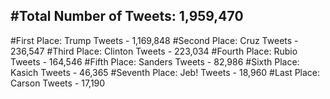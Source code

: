 #Total Number of Tweets: 1,959,470 
---
#First Place: Trump Tweets - 1,169,848
#Second Place: Cruz Tweets - 236,547
#Third Place: Clinton Tweets - 223,034
#Fourth Place: Rubio Tweets - 164,546
#Fifth Place: Sanders Tweets - 82,986
#Sixth Place: Kasich Tweets - 46,365
#Seventh Place: Jeb! Tweets - 18,960
#Last Place: Carson Tweets - 17,190
